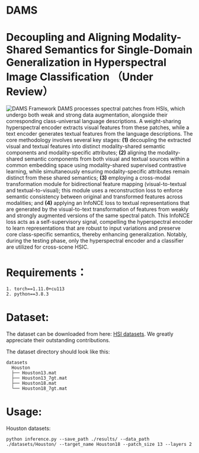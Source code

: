 # DAMS
# Decoupling and Aligning Modality-Shared Semantics for Single-Domain Generalization in Hyperspectral Image Classification （Under Review）
![DAMS Framework](figure/DAMS.png)
DAMS processes spectral patches from HSIs, which undergo both weak and strong data augmentation, alongside their corresponding class-universal language descriptions. A weight-sharing hyperspectral encoder extracts visual features from these patches, while a text encoder generates textual features from the language descriptions. The core methodology involves several key stages: **(1)** decoupling the extracted visual and textual features into distinct modality-shared semantic components and modality-specific attributes; **(2)** aligning the modality-shared semantic components from both visual and textual sources within a common embedding space using modality-shared supervised contrastive learning, while simultaneously ensuring modality-specific attributes remain distinct from these shared semantics; **(3)** employing a cross-modal transformation module for bidirectional feature mapping (visual-to-textual and textual-to-visual); this module uses a reconstruction loss to enforce semantic consistency between original and transformed features across modalities; and **(4)** applying an InfoNCE loss to textual representations that are generated by the visual-to-text transformation of features from weakly and strongly augmented versions of the same spectral patch. This InfoNCE loss acts as a self-supervisory signal, compelling the hyperspectral encoder to learn representations that are robust to input variations and preserve core class-specific semantics, thereby enhancing generalization. Notably, during the testing phase, only the hyperspectral encoder and a classifier are utilized for cross-scene HSIC.

# Requirements：
```
1. torch==1.11.0+cu113
2. python==3.8.3
```
# Dataset:
The dataset can be downloaded from here: [HSI datasets](https://github.com/YuxiangZhang-BIT/Data-CSHSI). We greatly appreciate their outstanding contributions.

The dataset directory should look like this:
```
datasets
  Houston
  ├── Houston13.mat
  ├── Houston13_7gt.mat
  ├── Houston18.mat
  └── Houston18_7gt.mat
```

# Usage:
Houston datasets:
```
python inference.py --save_path ./results/ --data_path ./datasets/Houston/ --target_name Houston18 --patch_size 13 --layers 2
```
